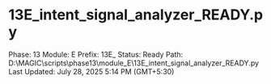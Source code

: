 # 13E_intent_signal_analyzer_READY.py

Phase: 13
Module: E
Prefix: 13E_
Status: Ready
Path: D:\MAGIC\scripts\phase13\module_E\13E_intent_signal_analyzer_READY.py
Last Updated: July 28, 2025 5:14 PM (GMT+5:30)
